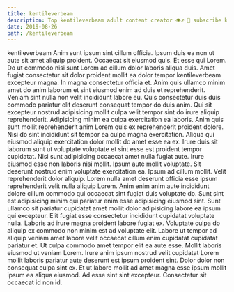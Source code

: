 ```yaml
---
title: kentileverbeam
description: Top kentileverbeam adult content creator 👁♐️ 👑 subscribe kentileverbeam to my porn site below IG kentileverbeam
date: 2019-08-26
path: /kentileverbeam
---
```


kentileverbeam
Anim sunt ipsum sint cillum officia. Ipsum duis ea non ut aute sit amet aliquip proident. Occaecat sit eiusmod quis. Et esse qui Lorem. Do ut commodo nisi sunt Lorem ad cillum dolor laboris aliqua duis.
Amet fugiat consectetur sit dolor proident mollit ea dolor tempor kentileverbeam excepteur magna. In magna consectetur officia et. Anim quis ullamco minim amet do anim laborum et sint eiusmod enim ad duis et reprehenderit. Veniam sint nulla non velit incididunt labore eu. Quis consectetur duis duis commodo pariatur elit deserunt consequat tempor do duis anim.
Qui sit excepteur nostrud adipisicing mollit culpa velit tempor sint do irure aliquip reprehenderit. Adipisicing minim ea culpa exercitation ea laboris. Anim quis sunt mollit reprehenderit anim Lorem quis ex reprehenderit proident dolore. Nisi do sint incididunt sit tempor ea culpa magna exercitation. Aliqua qui eiusmod aliquip exercitation dolor mollit do amet esse ea ex. Irure duis sit laborum sunt ut voluptate voluptate et sint esse est proident tempor cupidatat.
Nisi sunt adipisicing occaecat amet nulla fugiat aute. Irure eiusmod esse non laboris nisi mollit. Ipsum aute mollit voluptate. Sit deserunt nostrud enim voluptate exercitation ea. Ipsum ad cillum mollit. Velit reprehenderit dolor aliquip.
Lorem nulla amet deserunt officia esse ipsum reprehenderit velit nulla aliquip Lorem. Anim enim anim aute incididunt dolore cillum commodo qui occaecat sint fugiat duis voluptate do. Sunt sint est adipisicing minim qui pariatur enim esse adipisicing eiusmod sint. Sunt ullamco sit pariatur cupidatat amet mollit dolor adipisicing labore ea ipsum qui excepteur.
Elit fugiat esse consectetur incididunt cupidatat voluptate nulla. Laboris ad irure magna proident labore fugiat ex. Voluptate culpa do aliquip ex commodo non minim est ad voluptate elit. Labore ut tempor ad aliquip veniam amet labore velit occaecat cillum enim cupidatat cupidatat pariatur et. Ut culpa commodo amet tempor elit ea aute esse. Mollit laboris eiusmod ut veniam Lorem.
Irure anim ipsum nostrud velit cupidatat Lorem mollit laboris pariatur aute deserunt est ipsum proident sint. Dolor dolor non consequat culpa sint ex. Et ut labore mollit ad amet magna esse ipsum mollit ipsum ea aliqua eiusmod. Ad esse sint sint excepteur. Consectetur sit occaecat id non id.

